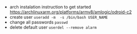 * arch instalation instruction to get started https://archlinuxarm.org/platforms/armv8/amlogic/odroid-c2
* create user ```useradd -m  -s /bin/bash USER_NAME```
* change all passwords ```passwd```
* delete default user ```userdel --remove alarm```


